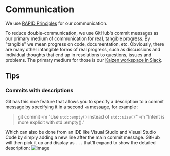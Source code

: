 # Communication

We use [RAPID Principles](https://leoheinsaar.blogspot.com/p/rapid.html) for our communication.

To reduce double-communication, we use GitHub's commit messages as our primary medium of communication
for real, tangible progress. By "tangible" we mean progress on code, documentation, etc. Obviously, there
are many other intangible forms of real progress, such as discussions and individual thoughts that end up
in resolutions to questions, issues and problems. The primary medium for those is our [Kaizen workspace in Slack](https://kaizencpp.slack.com).

## Tips

### Commits with descriptions
Git has this nice feature that allows you to specify a description to a commit message by specifying it in a second
`-m` message, for example:
> git commit -m "Use `std::empty()` instead of `std::size()`" -m "Intent is more explicit with std::empty()."

Which can also be done from an IDE like Visual Studio and Visual Studio Code by simply adding a new line after the
main commit message. GitHub will then pick it up and display as `...` that'll expand to show the detailed description:
![image](https://github.com/heinsaar/kaizen/assets/14178490/c8cdc002-7e67-4266-8c21-f6fc1dda7e23)
